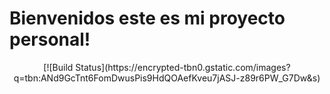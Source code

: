 # Bienvenidos este es mi proyecto personal!

<p align="center">
  [![Build Status](https://encrypted-tbn0.gstatic.com/images?q=tbn:ANd9GcTnt6FomDwusPis9HdQOAefKveu7jASJ-z89r6PW_G7Dw&s)
</p>
